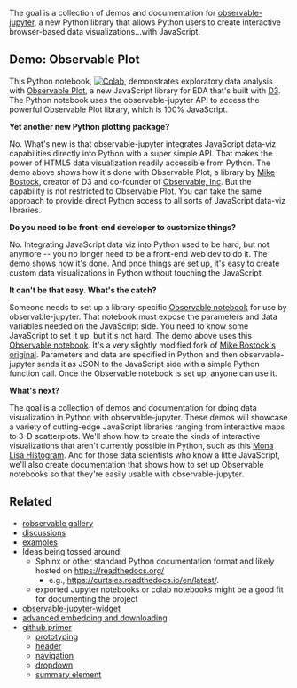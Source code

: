 
The goal is a collection of demos and documentation for
[observable-jupyter](https://github.com/thomasballinger/observable-jupyter), a new Python library
that allows Python users to create interactive browser-based data visualizations...with JavaScript.

## Demo: Observable Plot

This Python notebook, [![Colab](https://colab.research.google.com/assets/colab-badge.svg)](https://colab.research.google.com/github/pbogden/observable-jupyter-demos/blob/master/notebooks/observable_plot.ipynb),
demonstrates exploratory data analysis with
[Observable Plot](https://observablehq.com/@observablehq/plot), 
a new JavaScript library for EDA that's built with [D3](https://github.com/d3/d3#d3-data-driven-documents).
The Python notebook uses the observable-jupyter API to access the powerful Observable 
Plot library, which is 100% JavaScript.

**Yet another new Python plotting package?**

No. What's new is that observable-jupyter integrates
JavaScript data-viz capabilities directly into Python with a super simple API.
That makes the power of HTML5 data visualization readily accessible from Python.
The demo above shows how it's done with Observable Plot,
a library by [Mike Bostock](https://observablehq.com/@mbostock), creator of D3 and co-founder
of [Observable, Inc](http://observablehq.com).
But the capability is not restricted to Observable Plot.
You can take the same approach to provide direct Python access to all sorts of JavaScript data-viz libraries.

**Do you need to be front-end developer to customize things?**

No. Integrating JavaScript data viz into Python used to be hard, but not anymore -- 
you no longer need to be a front-end web dev to do it.
The demo shows how it's done.
And once things are set up, it's easy to create custom data visualizations in Python
without touching the JavaScript.

**It can't be that easy. What's the catch?**

Someone needs to set up a library-specific
[Observable notebook](https://www.google.com/search?q=observable+notebook&oq=observable+notebook&aqs=chrome..69i57j69i64j69i60l3j69i65.3681j0j7&sourceid=chrome&ie=UTF-8#kpvalbx=_XSUhYtfsCpiDytMPvsmf4Aw36) 
for use by observable-jupyter.
That notebook must expose the parameters and data variables needed on the JavaScript side.
You need to know some JavaScript to set it up, but it's not hard.
The demo above uses this [Observable notebook](https://observablehq.com/@pbogden/observable-plot-jupyter).
It's a very slightly modified fork of [Mike Bostock's original](https://observablehq.com/@observablehq/plot).
Parameters and data are specified in Python and then observable-jupyter sends it as JSON to the JavaScript 
side with a simple Python function call.
Once the Observable notebook is set up, anyone can use it.

**What's next?**

The goal is a collection of demos and documentation for doing data visualization in Python with observable-jupyter.
These demos will showcase a variety of cutting-edge JavaScript libraries ranging from interactive maps 
to 3-D scatterplots.
We'll show how to create the kinds of interactive visualizations that aren't currently possible in Python,
such as this [Mona Lisa Histogram](https://observablehq.com/@d3/mona-lisa-histogram).
And for those data scientists who know a little JavaScript,
we'll also create documentation that shows how to set up 
Observable notebooks so that they're easily usable with observable-jupyter.

## Related

* [robservable gallery](https://juba.github.io/robservable/articles/gallery.html)
* [discussions](https://github.com/thomasballinger/observable-jupyter/discussions/1)
* [examples](https://github.com/thomasballinger/observable-jupyter/discussions/2)
* Ideas being tossed around: 
  * Sphinx or other standard Python documentation format and likely hosted on https://readthedocs.org/
    * e.g., https://curtsies.readthedocs.io/en/latest/. 
  * exported Jupyter notebooks or colab notebooks might be a good fit for documenting the project
* [observable-jupyter-widget](https://github.com/thomasballinger/observable-jupyter-widget)
* [advanced embedding and downloading](https://observablehq.com/@observablehq/downloading-and-embedding-notebooks)
* [github primer](https://primer.style/)
  * [prototyping](https://primer.style/css/tools/prototyping)
  * [header](https://primer.style/css/components/header)
  * [navigation](https://primer.style/css/components/navigation)
  * [dropdown](https://primer.style/css/components/dropdown)
  * [summary element](https://primer.style/css/utilities/details#using-button-styles-with-the-details-summary-element)
